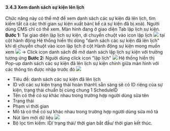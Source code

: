 #### 3.4.3 Xem danh sách sự kiện lên lịch
Chức năng này có thể mở để xem danh sách các sự kiện đã lên lịch, tìm kiếm tất cả các thời gian sự kiện xuất bản( kể cả sự kiện đã bị xoá).
 Người dùng CMS chỉ có thể xem.
Màn hình đang ở giao diện Tab lập lịch sự kiện.
 **Bước 1:** Tại giao diện lập lịch sự kiện,
 di chuyển chuột vào icon lập lịch ![](/images\icon_schedule.png) tại cột hành động
 Hệ thống hiển thị dòng "danh sách các sự kiện đã lên lịch" khi di chuyển chuột vào icon lập lịch ở cột Hành động sự kiện mong muốn xem
![](/images\Action_Schedule.png)
→ Click icon danh sách để mở danh sách lập lịch sự kiện với trường tương ứng
 **Bước 2:** Người dùng click icon "lập lịch" ![](/images\icon_schedule.png)
 Hệ thống hiển thị Pop-up danh sách các sự kiện đã lên lịch sự kiện chính giữa màn hình với các thông tin được nhập trước đó ![](/images\Popup_Schedule_List.png)
* Tiêu đề: danh sách các sự kiện đã lên lịch
* ID với các sự kiện trạng thái hoàn thành\ sẵn sàng sẽ có ID riêng của sự kiện, trạng thái chuẩn bị cùng chung 1 ScheduleID
* Tên có thể có sự khác nhau trong trường hợp người dùng sửa tên
* Trạng thái
* Phạm vi thời gian
* Mô tả có thể có sự khác nhau trong trường hợp người dùng sửa mô tả
* Nút làm mới dữ liệu ![](/images\icon_cache.png)
* Bộ lọc tìm kiếm: ID/ trạng thái/ thời gian bắt đầu/ thời gian kết thúc. 